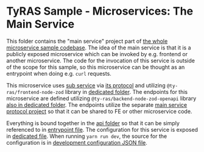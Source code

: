 # TyRAS Sample - Microservices: The Main Service

This folder contains the "main service" project part of [the whole microservice sample codebase](../..).
The idea of the main service is that it is a publicly exposed microservice which can be invoked by e.g. frontend or another microservice.
The code for the invocation of this service is outside of the scope for this sample, so this microservice can be thought as an entrypoint when doing e.g. `curl` requests.

This microservice uses [sub service](../service-sub) via [its protocol](../service-sub-protocol) and utilizing `@ty-ras/frontend-node-zod` library in [dedicated folder](./src/api/service-sub).
The endpoints for this microservice are defined utilizing `@ty-ras/backend-node-zod-openapi` library [also in dedicated folder](./src/api/endpoints).
The endpoints utilize the separate [main service protocol project](../service-main-protocol) so that it can be shared to FE or other microservice code.

Everything is bound together in the [api folder](./src/api) so that it can be simply referenced to in [entrypoint file](./src/index.ts).
The configuration for this service is exposed in [dedicated file](./src/config.ts).
When running `yarn run dev`, the source for the configuration is in [development configuration JSON file](./config-dev.json).
